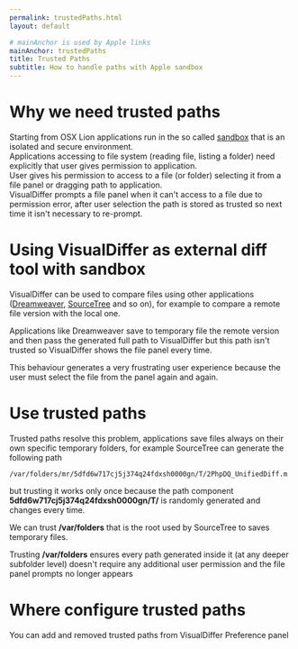 ```yaml
---
permalink: trustedPaths.html
layout: default

# mainAnchor is used by Apple links
mainAnchor: trustedPaths
title: Trusted Paths
subtitle: How to handle paths with Apple sandbox
---
```


Why we need trusted paths
=========================

Starting from OSX Lion applications run in the so called [sandbox](http://developer.apple.com/library/mac/#documentation/Security/Conceptual/AppSandboxDesignGuide/AboutAppSandbox/AboutAppSandbox.html) that is an isolated and secure environment.  
Applications accessing to file system (reading file, listing a folder) need explicitly that user gives permission to application.  
User gives his permission to access to a file (or folder) selecting it from a file panel or dragging path to application.  
VisualDiffer prompts a file panel when it can't access to a file due to permission error, after user selection the path is stored as trusted so next time it isn't necessary to re-prompt.

Using VisualDiffer as external diff tool with sandbox
=====================================================

VisualDiffer can be used to compare files using other applications ([Dreamweaver](http://www.adobe.com/products/dreamweaver.html), [SourceTree](http://www.sourcetreeapp.com/) and so on), for example to compare a remote file version with the local one.

Applications like Dreamweaver save to temporary file the remote version and then pass the generated full path to VisualDiffer but this path isn't trusted so VisualDiffer shows the file panel every time.

This behaviour generates a very frustrating user experience because the user must select the file from the panel again and again.

Use trusted paths
=================

Trusted paths resolve this problem, applications save files always on their own specific temporary folders, for example SourceTree can generate the following path

	/var/folders/mr/5dfd6w717cj5j374q24fdxsh0000gn/T/2PhpDQ_UnifiedDiff.m

but trusting it works only once because the path component **5dfd6w717cj5j374q24fdxsh0000gn/T/** is randomly generated and changes every time.

We can trust **/var/folders** that is the root used by SourceTree to saves temporary files.

Trusting **/var/folders** ensures every path generated inside it (at any deeper subfolder level) doesn't require any additional user permission and the file panel prompts no longer appears

Where configure trusted paths
=============================

You can add and removed trusted paths from VisualDiffer Preference panel
